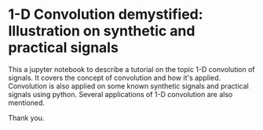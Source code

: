 # 1-D Convolution demystified: Illustration on synthetic and practical signals
This a jupyter notebook to describe a tutorial on the topic 1-D convolution of signals. It covers the concept of convolution and how it's applied. Convolution is also applied on some known synthetic signals and practical signals using python. Several applications of 1-D convolution are also mentioned.

Thank you.
